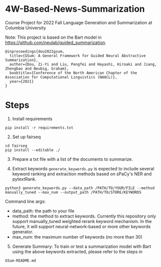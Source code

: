 # 4W-Based-News-Summarization
Course Project for 2022 Fall Language Generation and Summarization at Columbia University

Note: This project is based on the Bart model in https://github.com/neulab/guided_summarization.

```
@inproceedings{dou2021gsum,
  title={GSum: A General Framework for Guided Neural Abstractive Summarization},
  author={Dou, Zi-Yi and Liu, Pengfei and Hayashi, Hiroaki and Jiang, Zhengbao and Neubig, Graham},
  booktitle={Conference of the North American Chapter of the Association for Computational Linguistics (NAACL)},
  year={2021}
}
```

# Steps #
1. Install requirements
```
pip install -r requirements.txt
```
2. Set up fairseq
```
cd fairseq
pip install --editable ./
```

3. Prepare a txt file with a list of the documents to summarize.

4. Extract keywords
`generate_keywords.py` is expected to include several keyword ranking and extraction methods based on sPaCy's NER and pytextRank.

```
python3 generate_keywords.py --data_path /PATH/TO/YOUR/FILE --method manually_tuned --max_num --output_path /PATH/TO/STORE/KEYWORDS
```

Command line args:  
* data_path: the path to your file
* method: the method to extract keywords. Currently this repository only support manually_tuned weighted rerank keyword mechanism. In the future, it will support neural-network-based or more other keywords generator.
* max_num: the maximum number of keywords (no more than 30)

5. Generate Summary: To train or test a summarization model with Bart using the above keywords extracted, please refer to the steps in 
```
GSum-README.md
```


